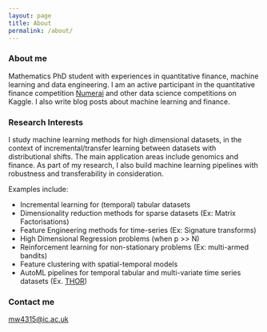 ```yaml
---
layout: page
title: About
permalink: /about/
---
```


### About me

Mathematics PhD student with experiences in quantitative finance, machine learning and data engineering. 
I am an active participant in the quantitative finance competition [Numerai](https://numer.ai/) and other data science competitions on Kaggle.
I also write blog posts about machine learning and finance. 


### Research Interests 

I study machine learning methods for high dimensional datasets, in the context of incremental/transfer learning between datasets with distributional shifts. The main application areas include genomics and finance. As part of my research, I also build machine learning pipelines with robustness and transferability in consideration. 

Examples include:   

- Incremental learning for (temporal) tabular datasets
- Dimensionality reduction methods for sparse datasets (Ex: Matrix Factorisations)
- Feature Engineering methods for time-series (Ex: Signature transforms)
- High Dimensional Regression problems (when p >> N)
- Reinforcement learning for non-stationary problems (Ex: multi-armed bandits)
- Feature clustering with spatial-temporal models 
- AutoML pipelines for temporal tabular and multi-variate time series datasets (Ex. [THOR](https://github.com/ThomasWong2022/thor-public))
        

### Contact me

[mw4315@ic.ac.uk](mailto:mw4315@ic.ac.uk)
